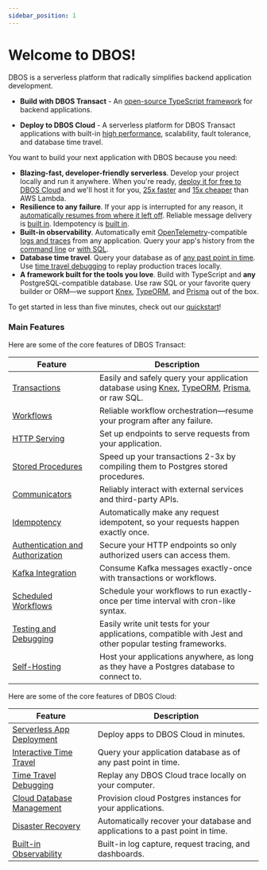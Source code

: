 ```yaml
---
sidebar_position: 1
---
```


# Welcome to DBOS!

DBOS is a serverless platform that radically simplifies backend application development.

- **Build with DBOS Transact** - An [open-source TypeScript framework](https://github.com/dbos-inc/dbos-ts) for backend applications.

- **Deploy to DBOS Cloud** - A serverless platform for DBOS Transact applications with built-in [high performance](https://www.dbos.dev/blog/dbos-vs-aws-step-functions-benchmark), scalability, fault tolerance, and database time travel.

You want to build your next application with DBOS because you need:

- **Blazing-fast, developer-friendly serverless**.  Develop your project locally and run it anywhere. When you're ready, [deploy it for free to DBOS Cloud](./getting-started/quickstart#deploying-to-dbos-cloud) and we'll host it for you, [25x faster](https://www.dbos.dev/blog/dbos-vs-aws-step-functions-benchmark) and [15x cheaper](https://www.dbos.dev/blog/dbos-vs-lambda-cost) than AWS Lambda.
- **Resilience to any failure**.  If your app is interrupted for any reason, it [automatically resumes from where it left off](./tutorials/workflow-tutorial#reliability-guarantees).  Reliable message delivery is [built in](./tutorials/workflow-communication-tutorial#reliability-guarantees-1). Idempotency is [built in](./tutorials/idempotency-tutorial).
- **Built-in observability**. Automatically emit [OpenTelemetry](https://opentelemetry.io/)-compatible [logs and traces](https://docs.dbos.dev/tutorials/logging) from any application. Query your app's history from the [command line](https://docs.dbos.dev/api-reference/cli#workflow-management-commands) or [with SQL](https://docs.dbos.dev/api-reference/system-tables).
- **Database time travel**. Query your database as of [any past point in time](./cloud-tutorials/interactive-timetravel.md). Use [time travel debugging](./cloud-tutorials/timetravel-debugging.md) to replay production traces locally.
- **A framework built for the tools you love**. Build with TypeScript and **any** PostgreSQL-compatible database. Use raw SQL or your favorite query builder or ORM&mdash;we support [Knex](https://docs.dbos.dev/tutorials/using-knex), [TypeORM](https://docs.dbos.dev/tutorials/using-typeorm), and [Prisma](https://docs.dbos.dev/tutorials/using-prisma) out of the box.

To get started in less than five minutes, check out our [quickstart](./getting-started/quickstart)!

### Main Features

Here are some of the core features of DBOS Transact:

| Feature                                                                       | Description
| ----------------------------------------------------------------------------- | ------------------------------------------------------------------------------------------------------------------------- |
| [Transactions](./tutorials/transaction-tutorial)                              | Easily and safely query your application database using [Knex](./tutorials/using-knex.md), [TypeORM](./tutorials/using-typeorm.md), [Prisma](./tutorials/using-prisma.md), or raw SQL.
| [Workflows](./tutorials/workflow-tutorial)                                    | Reliable workflow orchestration&#8212;resume your program after any failure.
| [HTTP Serving](./tutorials/http-serving-tutorial)                             | Set up endpoints to serve requests from your application.
| [Stored Procedures](./tutorials/stored-proc-tutorial.md)                      | Speed up your transactions 2-3x by compiling them to Postgres stored procedures.
| [Communicators](./tutorials/http-serving-tutorial)                            | Reliably interact with external services and third-party APIs.
| [Idempotency](./tutorials/idempotency-tutorial)                               | Automatically make any request idempotent, so your requests happen exactly once.
| [Authentication and Authorization](./tutorials/authentication-authorization)  | Secure your HTTP endpoints so only authorized users can access them.
| [Kafka Integration](./tutorials/kafka-integration)                            | Consume Kafka messages exactly-once with transactions or workflows.
| [Scheduled Workflows](./tutorials/scheduled-workflows.md)                     | Schedule your workflows to run exactly-once per time interval with cron-like syntax.
| [Testing and Debugging](./tutorials/testing-tutorial)                         | Easily write unit tests for your applications, compatible with Jest and other popular testing frameworks.
| [Self-Hosting](./tutorials/self-hosting)                                      | Host your applications anywhere, as long as they have a Postgres database to connect to.

Here are some of the core features of DBOS Cloud:

| Feature                                                                          | Description
| -------------------------------------------------------------------------------- | ------------------------------------------------------------------------------------------------------------------------- |
| [Serverless App Deployment](./cloud-tutorials/application-management.md)         | Deploy apps to DBOS Cloud in minutes.
| [Interactive Time Travel](./cloud-tutorials/interactive-timetravel.md)           | Query your application database as of any past point in time.
| [Time Travel Debugging](./cloud-tutorials/timetravel-debugging.md)               | Replay any DBOS Cloud trace locally on your computer.
| [Cloud Database Management](./cloud-tutorials/database-management.md)            | Provision cloud Postgres instances for your applications.
| [Disaster Recovery](./cloud-tutorials/database-management.md#database-recovery)  | Automatically recover your database and applications to a past point in time.
| [Built-in Observability](./cloud-tutorials/monitoring-dashboard.md)              | Built-in log capture, request tracing, and dashboards.
